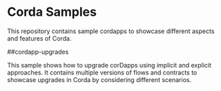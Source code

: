 # Corda Samples

This repository contains sample cordapps to showcase different aspects and features of Corda.

##cordapp-upgrades

This sample shows how to upgrade corDapps using implicit and explicit approaches. It contains multiple versions of flows and contracts to showcase upgrades in Corda by considering different scenarios.
